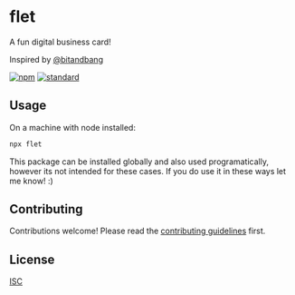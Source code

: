 # flet

A fun digital business card!

Inspired by [@bitandbang](https://twitter.com/bitandbang/status/1075473070368919552)

[![npm][npm-image]][npm-url]
[![standard][standard-image]][standard-url]

[npm-image]: https://img.shields.io/npm/v/flet.svg?style=flat-square
[npm-url]: https://www.npmjs.com/package/flet
[standard-image]: https://img.shields.io/badge/code%20style-standard-brightgreen.svg?style=flat-square
[standard-url]: http://npm.im/standard


## Usage
On a machine with node installed:

```bash
npx flet
```

This package can be installed globally and also used programatically, however its not intended for these cases. If you do use it in these ways let me know! :)

## Contributing

Contributions welcome! Please read the [contributing guidelines](CONTRIBUTING.md) first.

## License

[ISC](LICENSE.md)
